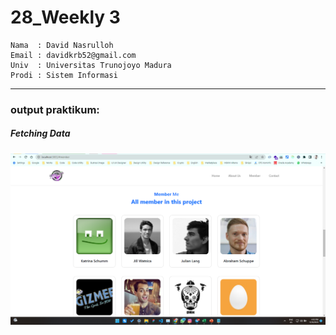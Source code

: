 # 28_Weekly 3

```
Nama  : David Nasrulloh
Email : davidkrb52@gmail.com
Univ  : Universitas Trunojoyo Madura
Prodi : Sistem Informasi
```

---

### output praktikum:

##### Fetching Data

![file1](./prak1.png)
